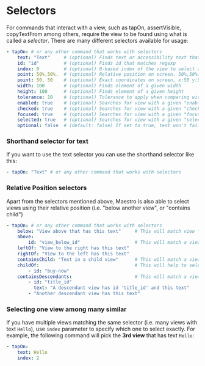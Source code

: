 # Selectors

For commands that interact with a view, such as tapOn, assertVisible, copyTextFrom among others, require the view to be found using what is called a _selector_. There are many different selectors available for usage:

```yaml
- tapOn: # or any other command that works with selectors
    text: "Text"     # (optional) Finds text or accessibility text that matches regexp. 
    id: "id"         # (optional) Finds id that matches regexp
    index: 0         # (optional) 0-based index of the view to select among those that match all other criteria
    point: 50%,50%.  # (optional) Relative position on screen. 50%,50%: Middle of screen
    point: 50, 50    # (optional) Exact coordinates on screen, x:50 y:50, in pixels.
    width: 100       # (optional) Finds element of a given width
    height: 100      # (optional) Finds element of a given height
    tolerance: 10    # (optional) Tolerance to apply when comparing width and height
    enabled: true    # (optional) Searches for view with a given "enabled" state
    checked: true    # (optional) Searches for view with a given "checked" state
    focused: true    # (optional) Searches for view with a given "focused" state
    selected: true   # (optional) Searches for view with a given "selected" state
    optional: false  # (default: false) If set to true, test won't fail if view can't be found
```

### Shorthand selector for text

If you want to use the text selector you can use the shorthand selector like this:

```yaml
- tapOn: "Text" # or any other command that works with selectors
```

### Relative Position selectors

Apart from the selectors mentioned above, Maestro is also able to select views using their relative position (i.e. "below another view", or "contains child")

```yaml
- tapOn: # or any other command that works with selectors
    below: "View above that has this text"     # This will match view *above* that has the given text
    above:
        id: "view_below_id"                    # This will match a view *below* that has the given id
    leftOf: "View to the right has this text"
    rightOf: "View to the left has this text"
    containsChild: "Text in a child view"      # This will match a view that has a *direct* child view with the given text
    childOf:                                   # This will help to select from children of view with id 'buy-now'
        - id: "buy-now"
    containsDescendants:                       # This will match a view that has all the descendant views given below
        - id: "title_id"
          text: "A descendant view has id 'title_id' and this text"
        - "Another descendant view has this text"
```

### Selecting one view among many similar

If you have multiple views matching the same selector (i.e. many views with text `Hello`), use `index` parameter to specify which one to select exactly. For example, the following command will pick the **3rd view** that has text `Hello`:

```yaml
- tapOn:
    text: Hello
    index: 2
```
